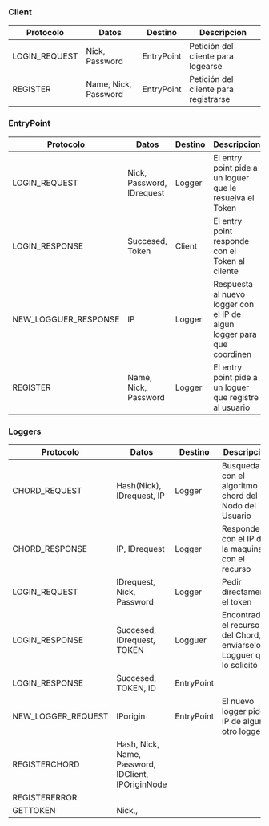 ### Client

|Protocolo|    Datos           |Destino    | Descripcion|
|---------|--------------------|-----------|------------|
|LOGIN_REQUEST    |Nick, Password      | EntryPoint| Petición del cliente para logearse           |
|REGISTER |Name, Nick, Password| EntryPoint| Petición del cliente para registrarse           |

### EntryPoint

|Protocolo  |    Datos           |Destino    | Descripcion|
|---------  |--------------------|-----------|------------|
|LOGIN_REQUEST      |Nick, Password, IDrequest      | Logger    | El entry point pide a un loguer que le resuelva el Token|
|LOGIN_RESPONSE      |Succesed, Token               | Client    | El entry point responde con el Token al cliente |
|NEW_LOGGUER_RESPONSE| IP| Logger | Respuesta al nuevo logger con el IP de algun logger para que coordinen|
|REGISTER   |Name, Nick, Password| Logger    |El entry point pide a un loguer que registre al usuario |


### Loggers

|Protocolo    |    Datos           |Destino    | Descripcion|
|---------    |--------------------|-----------|------------|
|CHORD_REQUEST|Hash(Nick), IDrequest, IP| Logger| Busqueda con el algoritmo chord del Nodo del Usuario| 
|CHORD_RESPONSE | IP, IDrequest | Logger| Responde con el IP de la maquina con el recurso|
|LOGIN_REQUEST| IDrequest, Nick, Password| Logger |Pedir directamente el token|
|LOGIN_RESPONSE | Succesed, IDrequest, TOKEN     |Logguer| Encontrado el recurso del Chord, enviarselo al Logguer que lo solicitó|
|LOGIN_RESPONSE | Succesed, TOKEN, ID| EntryPoint | |
|NEW_LOGGER_REQUEST| IPorigin| EntryPoint|El nuevo logger pide IP de algun otro logger|
|REGISTERCHORD| Hash, Nick, Name, Password, IDClient, IPOriginNode |
|REGISTERERROR|
|GETTOKEN|Nick,,